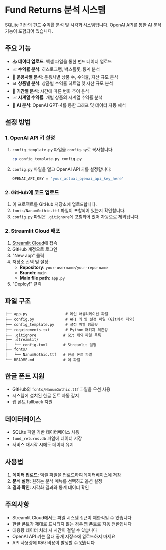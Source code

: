 # Fund Returns 분석 시스템

SQLite 기반의 펀드 수익률 분석 및 시각화 시스템입니다. OpenAI API를 통한 AI 분석 기능이 포함되어 있습니다.

## 주요 기능

- 📤 **데이터 업로드**: 엑셀 파일을 통한 펀드 데이터 업로드
- 📈 **수익률 분석**: 히스토그램, 박스플롯, 통계 분석
- 🏢 **운용사별 분석**: 운용사별 상품 수, 수익률, 자산 규모 분석
- 📊 **상품별 분석**: 상품별 수익률 히트맵 및 자산 규모 분석
- 📅 **기간별 분석**: 시간에 따른 변화 추이 분석
- 📈 **시계열 수익률**: 개별 상품의 시계열 수익률 분석
- 🤖 **AI 분석**: OpenAI GPT-4를 통한 그래프 및 데이터 자동 해석

## 설정 방법

### 1. OpenAI API 키 설정

1. `config_template.py` 파일을 `config.py`로 복사합니다:
   ```bash
   cp config_template.py config.py
   ```

2. `config.py` 파일을 열고 OpenAI API 키를 설정합니다:
   ```python
   OPENAI_API_KEY = 'your_actual_openai_api_key_here'
   ```

### 2. GitHub에 코드 업로드

1. 이 프로젝트를 GitHub 저장소에 업로드합니다.
2. `fonts/NanumGothic.ttf` 파일이 포함되어 있는지 확인합니다.
3. `config.py` 파일은 `.gitignore`에 포함되어 있어 자동으로 제외됩니다.

### 2. Streamlit Cloud 배포

1. [Streamlit Cloud](https://share.streamlit.io/)에 접속
2. GitHub 계정으로 로그인
3. "New app" 클릭
4. 저장소 선택 및 설정:
   - **Repository**: `your-username/your-repo-name`
   - **Branch**: `main`
   - **Main file path**: `app.py`
5. "Deploy!" 클릭

## 파일 구조

```
├── app.py                 # 메인 애플리케이션 파일
├── config.py              # API 키 및 설정 파일 (Git에서 제외)
├── config_template.py     # 설정 파일 템플릿
├── requirements.txt       # Python 패키지 의존성
├── .gitignore            # Git 제외 파일 목록
├── .streamlit/
│   └── config.toml       # Streamlit 설정
├── fonts/
│   └── NanumGothic.ttf   # 한글 폰트 파일
└── README.md             # 이 파일
```

## 한글 폰트 지원

- GitHub의 `fonts/NanumGothic.ttf` 파일을 우선 사용
- 시스템에 설치된 한글 폰트 자동 감지
- 웹 폰트 fallback 지원

## 데이터베이스

- SQLite 파일 기반 데이터베이스 사용
- `fund_returns.db` 파일에 데이터 저장
- 서비스 재시작 시에도 데이터 유지

## 사용법

1. **데이터 업로드**: 엑셀 파일을 업로드하여 데이터베이스에 저장
2. **분석 실행**: 원하는 분석 메뉴를 선택하고 옵션 설정
3. **결과 확인**: 시각화 결과와 통계 데이터 확인

## 주의사항

- Streamlit Cloud에서는 파일 시스템 접근이 제한적일 수 있습니다
- 한글 폰트가 제대로 표시되지 않는 경우 웹 폰트로 자동 전환됩니다
- 대용량 데이터 처리 시 시간이 걸릴 수 있습니다
- OpenAI API 키는 절대 공개 저장소에 업로드하지 마세요
- API 사용량에 따라 비용이 발생할 수 있습니다
